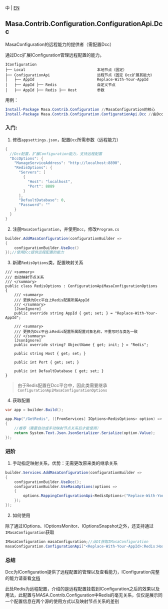 中 | [EN](README.md)

## Masa.Contrib.Configuration.ConfigurationApi.Dcc

MasaConfiguration的远程能力的提供者（需配置Dcc）

通过Dcc扩展IConfiguration管理远程配置的能力。

``` structure
IConfiguration
├── Local                                本地节点（固定）
├── ConfigurationApi                     远程节点（固定 Dcc扩展其能力）
│   ├── AppId                            Replace-With-Your-AppId
│   ├── AppId ├── Redis                  自定义节点
│   ├── AppId ├── Redis ├── Host         参数
```

用例：

``` powershell
Install-Package Masa.Contrib.Configuration //MasaConfiguration的核心
Install-Package Masa.Contrib.Configuration.ConfigurationApi.Dcc //由Dcc提供远程配置的能力
```

### 入门:

1. 修改`appsettings.json`，配置`Dcc`所需参数（远程能力）

``` C#
{
  //Dcc配置，扩展Configuration能力，支持远程配置
  "DccOptions": {
    "ManageServiceAddress": "http://localhost:8890",
    "RedisOptions": {
      "Servers": [
        {
          "Host": "localhost",
          "Port": 8889
        }
      ],
      "DefaultDatabase": 0,
      "Password": ""
    }
  }
}
```

2. 注册`MasaConfiguration`，并使用`Dcc`，修改`Program.cs`

```C#
builder.AddMasaConfiguration(configurationBuilder =>
{
    configurationBuilder.UseDcc()
});//使用Dcc提供远程配置的能力
```

3. 新建`RedisOptions`类，配置映射关系

```
/// <summary>
/// 自动映射节点关系
/// </summary>
public class RedisOptions : ConfigurationApiMasaConfigurationOptions
{
    /// <summary>
    /// 更换为Dcc平台上Redis配置所属AppId
    /// </summary>
    [JsonIgnore]
    public override string AppId { get; set; } = "Replace-With-Your-AppId";

    /// <summary>
    /// 更换为Dcc平台上Redis配置所属配置对象名称，不重写时与类名一致
    /// </summary>
    [JsonIgnore]
    public override string? ObjectName { get; init; } = "Redis";

    public string Host { get; set; }

    public int Port { get; set; }

    public int DefaultDatabase { get; set; }
}
```

> 由于Redis配置在Dcc平台中，因此类需要继承`ConfigurationApiMasaConfigurationOptions`

4. 获取配置

``` C#
var app = builder.Build();

app.Map("/GetRedis", ([FromServices] IOptions<RedisOptions> option) =>
{
    //推荐（需要自动或手动映射节点关系后才能使用）
    return System.Text.Json.JsonSerializer.Serialize(option.Value);
});
```

### 进阶

1. 手动指定映射关系，优势：无需更改原来类的继承关系

```C#
builder.Services.AddMasaConfiguration(configurationBuilder =>
{
    configurationBuilder.UseDcc();
    configurationBuilder.UseMasaOptions(options =>
    {
        options.MappingConfigurationApi<RedisOptions>("Replace-With-Your-AppId", "Redis"); //将RedisOptions绑定映射到ConfigurationApi:AppId:Redis节点
    });
});
```

2. 如何使用

除了通过IOptions、IOptionsMonitor、IOptionsSnapshot之外，还支持通过`IMasaConfiguration`获取

```c#
IMasaConfiguration masaConfiguration;//从DI获取IMasaConfiguration
masaConfiguration.ConfigurationApi["<Replace-With-Your-AppId>:Redis:Host"];
```

### 总结

Dcc为IConfiguration提供了远程配置的管理以及查看能力，IConfiguration完整的能力请查看[文档](../../Configuration/Masa.Contrib.Configuration/README.zh-CN.md)

此处Redis为远程配置，介绍的是远程配置挂载到IConfiguration之后的效果以及用法，此配置与MASA.Contrib.Configuration中Redis的毫无关系，仅仅是展示同一个配置信息在两个源的使用方式以及映射节点关系的差别